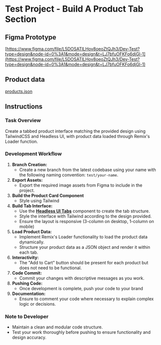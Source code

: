 # Test Project - Build A Product Tab Section

## Figma Prototype

[https://www.figma.com/file/L5DOSATILHov8oeoZtQJh3/Dev-Test?type=design&node-id=0%3A1&mode=design&t=LJ7bfuOFKFo6djGl-1](https://www.figma.com/file/L5DOSATILHov8oeoZtQJh3/Dev-Test?type=design&node-id=0%3A1&mode=design&t=LJ7bfuOFKFo6djGl-1)

## Product data

[products.json](https://t8557928.p.clickup-attachments.com/t8557928/47a35d92-88e7-48f9-9418-6b2ae22a60af/products.json)

## Instructions

### Task Overview

Create a tabbed product interface matching the provided design using TailwindCSS and Headless UI, with product data loaded through Remix's Loader function.

### Development Workflow

1. **Branch Creation:**
    *   Create a new branch from the latest codebase using your name with the following naming convention: `test/your-name`.
2. **Export Assets:**
    *   Export the required image assets from Figma to include in the project.
3. **Build the Product Card Component**
    *   Style using Tailwind
4. **Build Tab Interface:**
    *   Use the [**Headless UI Tabs**](https://headlessui.com/react/tabs) component to create the tab structure.
    *   Style the interface with Tailwind according to the design provided.
    *   Ensure the layout is responsive (3-column on desktop, 1-column on mobile)
5. **Load Product Data:**
    *   Implement Remix's Loader functionality to load the product data dynamically.
    *   Structure your product data as a JSON object and render it within each tab.
6. **Interactivity:**
    *   The "Add to Cart" button should be present for each product but does not need to be functional.
7. **Code Commit:**
    *   Commit your changes with descriptive messages as you work.
8. **Pushing Code:**
    *   Once development is complete, push your code to your brand
9. **Documentation:**
    *   Ensure to comment your code where necessary to explain complex logic or decisions.

### Note to Developer

*   Maintain a clean and modular code structure.
*   Test your work thoroughly before pushing to ensure functionality and design accuracy.